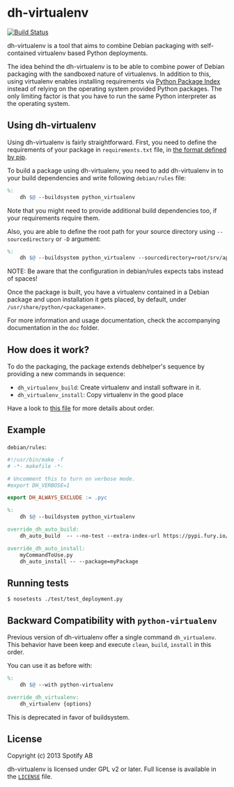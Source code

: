 # dh-virtualenv

[![Build Status](https://travis-ci.org/spotify/dh-virtualenv.png)](https://travis-ci.org/spotify/dh-virtualenv)

dh-virtualenv is a tool that aims to combine Debian packaging with
self-contained virtualenv based Python deployments.

The idea behind the dh-virtualenv is to be able to combine power of
Debian packaging with the sandboxed nature of virtualenvs. In addition
to this, using virtualenv enables installing requirements via
[Python Package Index](http://pypi.python.org) instead of relying on
the operating system provided Python packages. The only limiting
factor is that you have to run the same Python interpreter as the
operating system.

## Using dh-virtualenv

Using dh-virtualenv is fairly straightforward. First, you need to
define the requirements of your package in `requirements.txt` file, in
[the format defined by pip](http://www.pip-installer.org/en/latest/cookbook.html#requirements-files).

To build a package using dh-virtualenv, you need to add dh-virtualenv
in to your build dependencies and write following `debian/rules` file:

```Makefile
%:
	dh $@ --buildsystem python_virtualenv
```

Note that you might need to provide
additional build dependencies too, if your requirements require them.

Also, you are able to define the root path for your source directory using
`--sourcedirectory` or `-D` argument:

```Makefile
%:
	dh $@ --buildsystem python_virtualenv --sourcedirectory=root/srv/application
```

NOTE: Be aware that the configuration in debian/rules expects tabs instead of spaces!

Once the package is built, you have a virtualenv contained in a Debian
package and upon installation it gets placed, by default, under
`/usr/share/python/<packagename>`.

For more information and usage documentation, check the accompanying
documentation in the `doc` folder.

## How does it work?

To do the packaging, the package extends debhelper's sequence by
providing a new commands in sequence:
* `dh_virtualenv_build`: Create virtualenv and install software in it.  
* `dh_virtualenv_install`: Copy virtualenv in the good place

Have a look to [this file](debhelper/python_virtualenv.pm) for more details about order.

## Example

`debian/rules`:

```Makefile
#!/usr/bin/make -f
# -*- makefile -*-

# Uncomment this to turn on verbose mode.
#export DH_VERBOSE=1

export DH_ALWAYS_EXCLUDE := .pyc

%:
	dh $@ --buildsystem python_virtualenv

override_dh_auto_build:
	dh_auto_build  -- --no-test --extra-index-url https://pypi.fury.io/myrepo/

override_dh_auto_install:
	myCommandToUse.py
	dh_auto_install -- --package=myPackage
```

## Running tests

    $ nosetests ./test/test_deployment.py

## Backward Compatibility with `python-virtualenv`

Previous version of dh-virtualenv offer a single command `dh_virtualenv`.
This behavior have been keep and execute `clean`, `build`, `install` in this order.

You can use it as before with:
```Makefile
%:
	dh $@ --with python-virtualenv

override_dh_virtualenv:
	dh_virtualenv {options}
```

This is deprecated in favor of buildsystem.

## License

Copyright (c) 2013 Spotify AB

dh-virtualenv is licensed under GPL v2 or later. Full license is
available in the [`LICENSE`](LICENSE) file.
